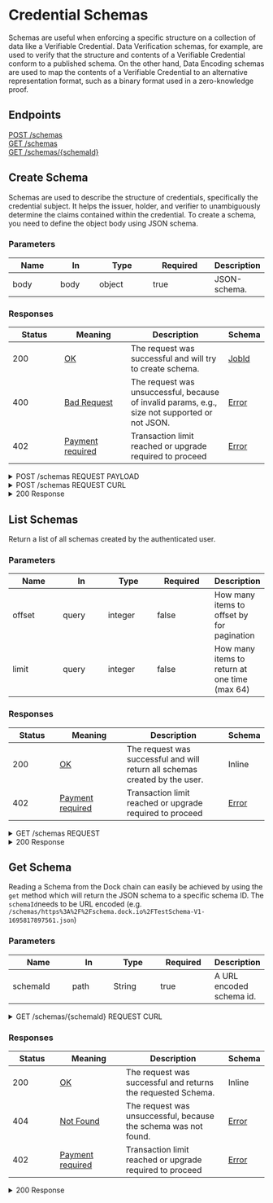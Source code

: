 # Credential Schemas

Schemas are useful when enforcing a specific structure on a collection of data like a Verifiable Credential. Data Verification schemas, for example, are used to verify that the structure and contents of a Verifiable Credential conform to a published schema. On the other hand, Data Encoding schemas are used to map the contents of a Verifiable Credential to an alternative representation format, such as a binary format used in a zero-knowledge proof.

## Endpoints

[POST /schemas](credential-schemas.md#create-schema)\
[GET /schemas](credential-schemas.md#list-schemas)\
[GET /schemas/{schemaId}](credential-schemas.md#get-schema)

## Create Schema

Schemas are used to describe the structure of credentials, specifically the credential subject. It helps the issuer, holder, and verifier to unambiguously determine the claims contained within the credential. To create a schema, you need to define the object body using JSON schema.

### Parameters <a href="#create-schema-parameters" id="create-schema-parameters"></a>

<table data-full-width="false"><thead><tr><th width="109">Name</th><th width="82">In</th><th width="130">Type</th><th width="139">Required</th><th>Description</th></tr></thead><tbody><tr><td>body</td><td>body</td><td>object</td><td>true</td><td>JSON-schema.</td></tr></tbody></table>

### Responses <a href="#create-schema-responses" id="create-schema-responses"></a>

<table data-full-width="false"><thead><tr><th width="133">Status</th><th width="177">Meaning</th><th width="270">Description</th><th>Schema</th></tr></thead><tbody><tr><td>200</td><td><a href="https://tools.ietf.org/html/rfc7231#section-6.3.1">OK</a></td><td>The request was successful and will try to create schema.</td><td><a href="../dock-api/index.html.md#schemajobid">JobId</a></td></tr><tr><td>400</td><td><a href="https://tools.ietf.org/html/rfc7231#section-6.5.1">Bad Request</a></td><td>The request was unsuccessful, because of invalid params, e.g., size not supported or not JSON.</td><td><a href="../dock-api/index.html.md#schemaerror">Error</a></td></tr><tr><td>402</td><td><a href="https://developer.mozilla.org/en-US/docs/Web/HTTP/Status/402">Payment required</a></td><td>Transaction limit reached or upgrade required to proceed</td><td><a href="../dock-api/index.html.md#schemaerror">Error</a></td></tr></tbody></table>

<details>

<summary>POST /schemas REQUEST PAYLOAD</summary>

```json
{
  "$schema": "http://json-schema.org/draft-07/schema#",
  "description": "Dock Schema Example",
  "type": "object",
  "properties": {
    "id": {
      "type": "string"
    },
    "emailAddress": {
      "type": "string",
      "format": "email"
    },
    "alumniOf": {
      "type": "string"
    }
  },
  "required": [
    "emailAddress",
    "alumniOf"
  ],
  "additionalProperties": false,
  "author": "{{did}}"
}
```

</details>

<details>

<summary>POST /schemas REQUEST CURL</summary>

```bash
curl --location --request POST https://api.dock.io/schemas \
  --header 'DOCK-API-TOKEN: API_KEY' \
  --header 'Content-Type: application/json' \
  --data-raw '{
 "$schema": "http://json-schema.org/draft-07/schema#",
 "description": "Dock Schema Example",
 "type": "object",
 "properties": {
  "id": {
    "type": "string"
 },
 "emailAddress": {
  "type": "string",
  "format": "email"
 },
 "alumniOf": {
  "type": "string"
 }
 },
 "required": [
  "emailAddress",
  "alumniOf"
 ],
 "additionalProperties": false,
 "author": "{{did}}"
}'


```

</details>

<details>

<summary>200 Response</summary>

```json
{
  "id": "1082",
  "data": {
    "schema": {
      "$schema": "http://json-schema.org/draft-07/schema#",
      "description": "Dock Schema Example 3",
      "type": "object",
      "properties": {
        "id": {
          "type": "string"
        },
        "emailAddress": {
          "type": "string",
          "format": "email"
        },
        "alumniOf": {
          "type": "string"
        }
      },
      "required": [
        "emailAddress",
        "alumniOf"
      ],
      "additionalProperties": false
    },
    "author": "did:dock:5FBZNTZ4eg2EBuvEcYdkEtAhCXhCEA8zmPzYTwexM3g13fkF",
    "signature": {
      "Secp256k1": "..."
    },
    "id": "https://schema.dock.io/TestSchema-V1-1695817897561.json",
    "uri": "https://schema.dock.io/TestSchema-V1-1695817897561.json"
  }
}
```

</details>

## List Schemas

Return a list of all schemas created by the authenticated user.

### Parameters <a href="#list-schemas-parameters" id="list-schemas-parameters"></a>

<table data-full-width="false"><thead><tr><th width="121">Name</th><th width="102">In</th><th width="109">Type</th><th width="124">Required</th><th>Description</th></tr></thead><tbody><tr><td>offset</td><td>query</td><td>integer</td><td>false</td><td>How many items to offset by for pagination</td></tr><tr><td>limit</td><td>query</td><td>integer</td><td>false</td><td>How many items to return at one time (max 64)</td></tr></tbody></table>

### Responses <a href="#list-schemas-responses" id="list-schemas-responses"></a>

<table data-full-width="false"><thead><tr><th width="110">Status</th><th width="177">Meaning</th><th width="302">Description</th><th>Schema</th></tr></thead><tbody><tr><td>200</td><td><a href="https://tools.ietf.org/html/rfc7231#section-6.3.1">OK</a></td><td>The request was successful and will return all schemas created by the user.</td><td>Inline</td></tr><tr><td>402</td><td><a href="https://developer.mozilla.org/en-US/docs/Web/HTTP/Status/402">Payment required</a></td><td>Transaction limit reached or upgrade required to proceed</td><td><a href="../dock-api/index.html.md#schemaerror">Error</a></td></tr></tbody></table>

<details>

<summary>GET /schemas REQUEST</summary>

```bash
curl --location --request GET https://api.dock.io/schemas \
  --header 'DOCK-API-TOKEN: API_KEY' \
  --data-raw ''
```

</details>

<details>

<summary>200 Response</summary>

```json
[
  {
    "schema": {
      "$schema": "http://json-schema.org/draft-07/schema#",
      "description": "Dock Schema Example",
      "type": "object",
      "properties": {
        "id": {
          "type": "string"
        },
        "emailAddress": {
          "type": "string",
          "format": "email"
        },
        "alumniOf": {
          "type": "string"
        }
      },
      "required": [
        "emailAddress",
        "alumniOf"
      ],
      "additionalProperties": false
    },
    "author": "did:dock:5HcbppP8LjoJFYRV7PTLEyPy3ZUK9JCkzC4PQHuVF34gRhe6",
    "id": "https://schema.dock.io/TestSchema-V1-1695817897561.json",
    "uri": "https://schema.dock.io/TestSchema-V1-1695817897561.json"
  }
]
```

</details>

## Get Schema

Reading a Schema from the Dock chain can easily be achieved by using the `get` method which will return the JSON schema to a specific schema ID. The `schemaId`needs to be URL encoded (e.g. `/schemas/https%3A%2F%2Fschema.dock.io%2FTestSchema-V1-1695817897561.json`)

### Parameters <a href="#get-schema-parameters" id="get-schema-parameters"></a>

<table data-full-width="false"><thead><tr><th width="132">Name</th><th width="100">In</th><th width="111">Type</th><th width="113">Required</th><th>Description</th></tr></thead><tbody><tr><td>schemaId</td><td>path</td><td>String</td><td>true</td><td>A URL encoded schema id.</td></tr></tbody></table>

<details>

<summary>GET /schemas/{schemaId} REQUEST CURL</summary>

```bash
curl --location --request GET https://api.dock.io/schemas/{schemaId} \
  --header 'DOCK-API-TOKEN: API_KEY' \
  --data-raw ''

```

</details>

### Responses <a href="#get-schema-responses" id="get-schema-responses"></a>

<table data-full-width="false"><thead><tr><th width="114">Status</th><th width="178">Meaning</th><th width="297">Description</th><th>Schema</th></tr></thead><tbody><tr><td>200</td><td><a href="https://tools.ietf.org/html/rfc7231#section-6.3.1">OK</a></td><td>The request was successful and returns the requested Schema.</td><td>Inline</td></tr><tr><td>404</td><td><a href="https://tools.ietf.org/html/rfc7231#section-6.5.4">Not Found</a></td><td>The request was unsuccessful, because the schema was not found.</td><td><a href="../dock-api/index.html.md#schemaerror">Error</a></td></tr><tr><td>402</td><td><a href="https://developer.mozilla.org/en-US/docs/Web/HTTP/Status/402">Payment required</a></td><td>Transaction limit reached or upgrade required to proceed</td><td><a href="../dock-api/index.html.md#schemaerror">Error</a></td></tr></tbody></table>

<details>

<summary>200 Response</summary>

```json
{
  "schema": {
    "$schema": "http://json-schema.org/draft-07/schema#",
    "description": "Dock Schema Example",
    "type": "object",
    "properties": {
      "id": {
        "type": "string"
      },
      "emailAddress": {
        "type": "string",
        "format": "email"
      },
      "alumniOf": {
        "type": "string"
      }
    },
    "required": [
      "emailAddress",
      "alumniOf"
    ],
    "additionalProperties": false
  },
  "author": "did:dock:5HcbppP8LjoJFYRV7PTLEyPy3ZUK9JCkzC4PQHuVF34gRhe6",
  "id": "https://schema.dock.io/TestSchema-V1-1695817897561.json",
  "uri": "https://schema.dock.io/TestSchema-V1-1695817897561.json"
}
```

</details>
